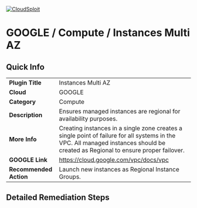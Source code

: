 [![CloudSploit](https://cloudsploit.com/img/logo-new-big-text-100.png "CloudSploit")](https://cloudsploit.com)

# GOOGLE / Compute / Instances Multi AZ

## Quick Info

| | |
|-|-|
| **Plugin Title** | Instances Multi AZ |
| **Cloud** | GOOGLE |
| **Category** | Compute |
| **Description** | Ensures managed instances are regional for availability purposes. |
| **More Info** | Creating instances in a single zone creates a single point of failure for all systems in the VPC. All managed instances should be created as Regional to ensure proper failover. |
| **GOOGLE Link** | https://cloud.google.com/vpc/docs/vpc |
| **Recommended Action** | Launch new instances as Regional Instance Groups. |

## Detailed Remediation Steps


